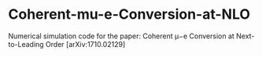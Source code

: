 # Coherent-mu-e-Conversion-at-NLO
Numerical simulation code for the paper: Coherent μ−e Conversion at Next-to-Leading Order [arXiv:1710.02129]
